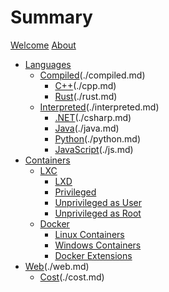 # Summary

[Welcome](./welcome.md)
[About](./about.md)
* [Languages](./languages.md)
    * [Compiled]()(./compiled.md)
        * [C++]()(./cpp.md)
        * [Rust]()(./rust.md)
    * [Interpreted]()(./interpreted.md)
        * [.NET]()(./csharp.md)
        * [Java]()(./java.md)
        * [Python]()(./python.md)
        * [JavaScript]()(./js.md)        
* [Containers](./containers.md)
    * [LXC](./containers/lxc/lxc.md)
        * [LXD](./containers/lxc/lxd.md)    
        * [Privileged](./containers/lxc/privileged.md)
        * [Unprivileged as User](./containers/lxc/unprivileged_user.md)
        * [Unprivileged as Root](./containers/lxc/unprivileged_root.md)
    * [Docker](./containers/docker/docker.md)
        * [Linux Containers](./containers/docker/docker_linux.md)        
        * [Windows Containers](./containers/docker/docker_windows.md)        
        * [Docker Extensions](./containers/docker/docker_extensions.md)
* [Web]()(./web.md)
    * [Cost]()(./cost.md)
